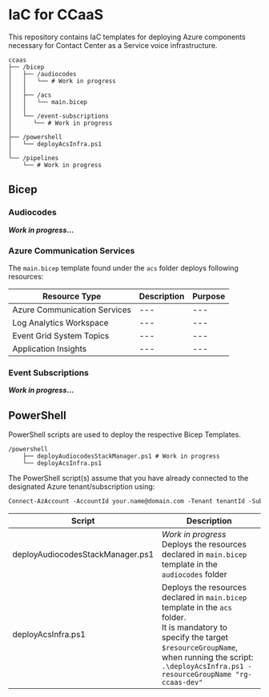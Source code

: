 # IaC for CCaaS
This repository contains IaC templates for deploying Azure components necessary for Contact Center as a Service voice infrastructure.

```
ccaas
├── /bicep
│   ├── /audiocodes
│   │   └── # Work in progress
│   │
│   ├── /acs
│   │   └── main.bicep
│   │
│   └── /event-subscriptions
│      └── # Work in progress
│   
├── /powershell    
│   └── deployAcsInfra.ps1
│
└── /pipelines    
    └── # Work in progress
```

## Bicep
### Audiocodes 
**_Work in progress_...**

### Azure Communication Services
The `main.bicep` template found under the `acs` folder deploys  following resources:

| Resource Type | Description | Purpose | 
| --- | --- | --- |
| Azure Communication Services | --- |  ---|
| Log Analytics Workspace | --- |  ---|
| Event Grid System Topics | --- |  ---|
| Application Insights | --- |  ---|

### Event Subscriptions
**_Work in progress_...**

## PowerShell
PowerShell scripts are used to deploy the respective Bicep Templates.

```
/powershell    
    ├── deployAudiocodesStackManager.ps1 # Work in progress
    └── deployAcsInfra.ps1
```

The PowerShell script(s) assume that you have already connected to the designated Azure tenant/subscription using:
```ps
Connect-AzAccount -AccountId your.name@domain.com -Tenant tenantId -Subscription subscriptionId
```

| Script | Description | 
| --- | --- |
| deployAudiocodesStackManager.ps1 | _Work in progress_<br>Deploys the resources declared in `main.bicep` template in the `audiocodes` folder |
| deployAcsInfra.ps1 | Deploys the resources declared in `main.bicep` template in the `acs` folder. <br> It is mandatory to specify the target `$resourceGroupName`, when running the script: <br>`.\deployAcsInfra.ps1 -resourceGroupName "rg-ccaas-dev"`|



